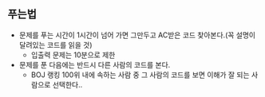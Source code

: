 ## 푸는법
* 문제를 푸는 시간이 1시간이 넘어 가면 그만두고 AC받은 코드 찾아본다.(꼭 설명이 달려있는 코드를 읽을 것)
  - 입출력 문제는 10분으로 제한
* 문제를 푼 다음에는 반드시 다른 사람의 코드를 본다.
  - BOJ 랭킹 100위 내에 속하는 사람 중 그 사람의 코드를 보면 이해가 잘 되는 사람으로 선택한다..

